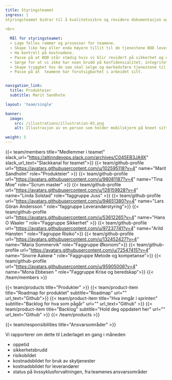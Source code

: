 ```yaml
---
title: Styringsteamet
ingress: |
Styringsteamet bidrar til å kvalitetssikre og revidere dokumentasjon og prosesser for å sørge for at vi har grunnlag for å drifte løsningene våre på en sikker og stabil måte.

<br>
 
  Mål for styringsteamet:
  - Lage felles rammer og prosesser for teamene.
  - Skape like høy eller enda høyere tillit til de tjenestene BOD leverer.
  - Ha kontroll på kostnadene.
  - Passe på at BOD står stødig hvis vi blir revidert på sikkerhet og etterlevelse av  regulatoriske krav.
  - Sørge for at vi ikke har noen brudd på konfidensialitet, integritet og oppnådd, avtalt tilgjengelighet.
  - Skape trygghet hos de som skal selge og markedsføre tjenestene til BOD.
  - Passe på at  teamene har forutsigbarhet i arbeidet sitt.


navigation_link:
  title: Produkteier
  subtitle: Marit Sandholm

layout: 'team/single'

banner:
  image:
    src: /illustrations/illustration-03.png
    alt: Illustrasjon av en person som holder mobilskjerm på kneet sitt

weight: 5
---
```


{{< team/members title="Medlemmer i teamet" slack_url="https://altinndevops.slack.com/archives/C045EB3JA9X" slack_url_text="Slackkanal for teamet">}}
{{< team/github-profile url="https://avatars.githubusercontent.com/u/102595118?v=4" name="Marit Sandholm" role="Produkteier" >}}
{{< team/github-profile url="https://avatars.githubusercontent.com/u/98081187?v=4" name="Tina Moe" role="Scrum master" >}}
{{< team/github-profile url="https://avatars.githubusercontent.com/u/128159828?v=4" name="Linda Solstad" role="faggruppe Juss" >}}
{{< team/github-profile url="https://avatars.githubusercontent.com/u/94651380?v=4" name="Lars Göran Andersson " role="faggruppe Leverandørstyring">}}
{{< team/github-profile url="https://avatars.githubusercontent.com/u/53612265?v=4" name="Hans O Waaler " role="Faggruppe Sikkerhet" >}}
{{< team/github-profile url="https://avatars.githubusercontent.com/u/97237741?v=4" name="Arild Hansten " role="Fagruppe Risiko">}}
{{< team/github-profile url="https://avatars.githubusercontent.com/u/132452427?v=4" name="Maria Sommervik" role="Faggruppe Økonomi">}}
{{< team/github-profile url="https://avatars.githubusercontent.com/u/72547415?v=4" name="Snorre Aakerø " role="Faggruppe Metode og kompetanse">}}
{{< team/github-profile url="https://avatars.githubusercontent.com/u/95905006?v=4" name="Mona Ebbesen  " role="Faggruppe Krise og beredskap">}}
{{< /team/members >}}

{{< team/products title="Produkter" >}}
{{< team/product-item title="Roadmap for produktet" subtitle="Roadmap" url="" url_text="Github">}}
{{< team/product-item title="Hva inngår i sprinten" subtitle="Backlog for hva som pågår" url="" url_text="Github" >}}
{{< team/product-item title="Backlog" subtitle="Hold deg oppdatert her" url="" url_text="Github" >}}
{{< /team/products >}}

{{< team/responsibilities title="Ansvarsområder" >}}

Vi rapporterer om dette  til Lederlaget en gang i måneden 
- oppetid 
- sikkerhetsbrudd 
- risikobildet 
- kostnadsbildet for bruk av skytjenester 
- kostnadsbildet for leverandører 
- status på livssyklusforvaltningen, fra teamenes ansvarsområder
  

